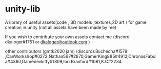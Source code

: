 # unity-lib
A library of useful assets(code , 3D models ,textures,2D art ) for game creation in unity 
(not all assets have been made by me)

If you wish to contribute your own assets contact me (discord dkaloger#1751 or dkaloger@outlook.com ) 

other contributors (gmtk2020 jam) (discord):Buchecha#1578 ,CanWorkshop#0272,Nathan567#2870,GamerKing885#4912,ChronosFabula#4380,Gamedevkitty#1809,Iori Branford#1081,K.C#2234.


